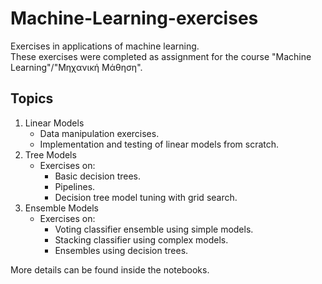 # Machine-Learning-exercises
Exercises in applications of machine learning. <br>
These exercises were completed as assignment for the course "Machine Learning"/"Μηχανική Μάθηση".

## Topics
1. Linear Models
   * Data manipulation exercises.
   * Implementation and testing of linear models from scratch.
2. Tree Models
   * Exercises on:
     * Basic decision trees.
     * Pipelines.
     * Decision tree model tuning with grid search.
3. Ensemble Models
   * Exercises on:
     * Voting classifier ensemble using simple models.
     * Stacking classifier using complex models.
     * Ensembles using decision trees.

More details can be found inside the notebooks.